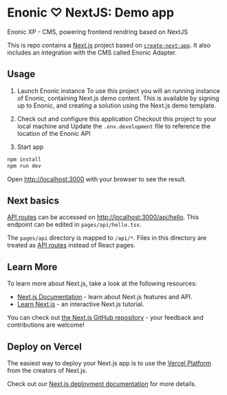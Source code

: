# Enonic ♡ NextJS: Demo app

Enonic XP - CMS, powering frontend rendring based on NextJS

This is repo contains a [Next.js](https://nextjs.org/) project based on [`create-next-app`](https://github.com/vercel/next.js/tree/canary/packages/create-next-app). It also includes an integration with the CMS called Enonic Adapter.

## Usage

1. Launch Enonic instance
To use this project you will an running instance of Enonic, containing Next.js demo content.
This is available by signing up to Enonic, and creating a solution using the Next.js demo template.

2. Check out and configure this application
Checkout this project to your local machine and Update the `.env.development` file to reference the location of the Enonic API

3. Start app

```bash
npm install
npm run dev
```
Open [http://localhost:3000](http://localhost:3000) with your browser to see the result.

## Next basics

[API routes](https://nextjs.org/docs/api-routes/introduction) can be accessed on [http://localhost:3000/api/hello](http://localhost:3000/api/hello). This endpoint can be edited in `pages/api/hello.tsx`.

The `pages/api` directory is mapped to `/api/*`. Files in this directory are treated as [API routes](https://nextjs.org/docs/api-routes/introduction) instead of React pages.

## Learn More

To learn more about Next.js, take a look at the following resources:

- [Next.js Documentation](https://nextjs.org/docs) - learn about Next.js features and API.
- [Learn Next.js](https://nextjs.org/learn) - an interactive Next.js tutorial.

You can check out [the Next.js GitHub repository](https://github.com/vercel/next.js/) - your feedback and contributions are welcome!

## Deploy on Vercel

The easiest way to deploy your Next.js app is to use the [Vercel Platform](https://vercel.com/new?utm_medium=default-template&filter=next.js&utm_source=create-next-app&utm_campaign=create-next-app-readme) from the creators of Next.js.

Check out our [Next.js deployment documentation](https://nextjs.org/docs/deployment) for more details.
